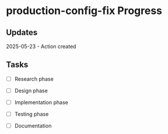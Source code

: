 # production-config-fix Progress

## Updates

2025-05-23 - Action created

## Tasks

- [ ] Research phase
- [ ] Design phase
- [ ] Implementation phase
- [ ] Testing phase
- [ ] Documentation

